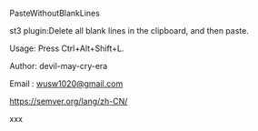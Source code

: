 PasteWithoutBlankLines

st3 plugin:Delete all blank lines in the clipboard, and then paste.

Usage:  Press Ctrl+Alt+Shift+L.

Author: devil-may-cry-era

Email : wusw1020@gmail.com

https://semver.org/lang/zh-CN/

xxx
